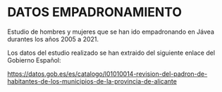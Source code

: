 # DATOS EMPADRONAMIENTO
Estudio de hombres y mujeres que se han ido empadronando en Jávea durantes los años 2005 a 2021.

Los datos del estudio realizado se han extraido del siguiente enlace del Gobierno Español:

https://datos.gob.es/es/catalogo/l01010014-revision-del-padron-de-habitantes-de-los-municipios-de-la-provincia-de-alicante